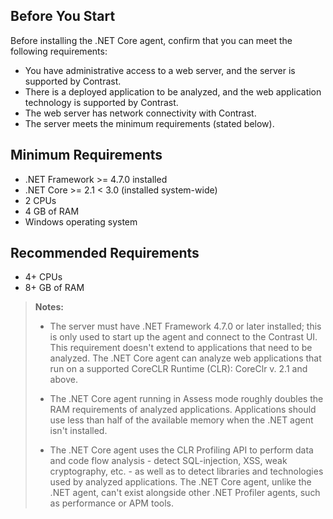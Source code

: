 <!--
title: "Contrast .NET Core Agent System Requirements"
description: "Contrast .NET Core agent system requirements"
tags: "installation agent .NET Core system requirements"
-->

## Before You Start 

Before installing the .NET Core agent, confirm that you can meet the following requirements:

- You have administrative access to a web server, and the server is supported by Contrast.
- There is a deployed application to be analyzed, and the web application technology is supported by Contrast.
- The web server has network connectivity with Contrast. 
- The server meets the minimum requirements (stated below). 

## Minimum Requirements

* .NET Framework >= 4.7.0 installed
* .NET Core >= 2.1 < 3.0 (installed system-wide)
* 2 CPUs
* 4 GB of RAM
* Windows operating system

## Recommended Requirements

* 4+ CPUs
* 8+ GB of RAM

> **Notes:** 
> * The server must have .NET Framework 4.7.0 or later installed; this is only used to start up the agent and connect to the Contrast UI. This requirement doesn't extend to applications that need to be analyzed. The .NET Core agent can analyze web applications that run on a supported CoreCLR Runtime (CLR): CoreClr v. 2.1 and above.
>
> * The .NET Core agent running in Assess mode roughly doubles the RAM requirements of analyzed applications. Applications should use less than half of the available memory when the .NET agent isn't installed. 
>
> * The .NET Core agent uses the CLR Profiling API to perform data and code flow analysis - detect SQL-injection, XSS, weak cryptography, etc. - as well as to detect libraries and technologies used by analyzed applications. The .NET Core agent, unlike the .NET agent, can't exist alongside other .NET Profiler agents, such as performance or APM tools.


